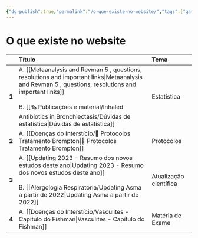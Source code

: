 ```yaml
---
{"dg-publish":true,"permalink":"/o-que-existe-no-website/","tags":["gardenEntry"]}
---
```



# O que existe no website

|             |   **Título**                                                                                                                                                                                                                       |   **Tema**                 |
|:------------|:-----------------------------------------------------------------------------------------------------------------------------------------------------------------------------------------------------------------------------------|:---------------------------|
|   **1**     |  A. [[Metaanalysis and Revman 5 , questions, resolutions and important links\|Metaanalysis and Revman 5 , questions, resolutions and important links]]<div>&nbsp;&nbsp;<div>B. [[🗞 Publicações e material/Inhaled Antibiotics in Bronchiectasis/Dúvidas de estatística\|Dúvidas de estatística]]<br></div>         </div>                                                                         |   Estatística              |
|   **2**     |  A. [[Doenças do Interstício/🧪 Protocolos Tratamento Brompton\|🧪 Protocolos Tratamento Brompton]]                                                                                                                                                                                          |   Protocolos               |
|   **3**     |  A. [[Updating 2023 - Resumo dos novos estudos deste ano\|Updating 2023 - Resumo dos novos estudos deste ano]]<div>&nbsp; &nbsp; &nbsp; &nbsp; &nbsp; &nbsp; &nbsp; &nbsp; &nbsp; &nbsp; &nbsp;&nbsp;<div>B. [[Alergologia Respiratória/Updating Asma a partir de 2022\|Updating Asma a partir de 2022]]<br></div>                       </div> |   Atualização científica   |
|   **4**     |  A. [[Doenças do Interstício/Vasculites - Capítulo do Fishman\|Vasculites - Capítulo do Fishman]]                                                                                                                                                                                           |   Matéria de Exame         |  

